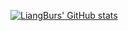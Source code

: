 [![LiangBurs' GitHub stats](https://github-readme-stats.vercel.app/api?username=lhf277)](https://github.com/anuraghazra/github-readme-stats)
